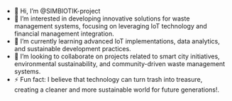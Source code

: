 - 👋 Hi, I’m @SIMBIOTIK-project
- 👀 I’m interested in developing innovative solutions for waste management systems, focusing on leveraging IoT technology and financial management integration.
- 🌱 I’m currently learning advanced IoT implementations, data analytics, and sustainable development practices.
- 💞️ I’m looking to collaborate on projects related to smart city initiatives, environmental sustainability, and community-driven waste management systems.
- ⚡ Fun fact: I believe that technology can turn trash into treasure, creating a cleaner and more sustainable world for future generations!.

<!---
SIMBIOTIK-project/SIMBIOTIK-project is a ✨ special ✨ repository because its `README.md` (this file) appears on your GitHub profile.
You can click the Preview link to take a look at your changes.
--->
